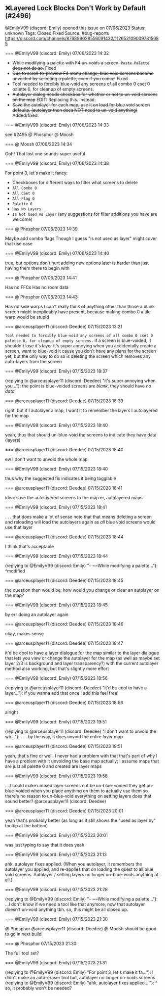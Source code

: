 ## ❌Layered Lock Blocks Don't Work by Default (#2496)
@EmilyV99 (discord: Emily) opened this issue on 07/06/2023
Status: unknown
Tags: Closed,Fixed
Source: #bug-reports https://discord.com/channels/876899628556091432/1126521090097815685


=== @EmilyV99 (discord: Emily) 07/06/2023 14:32

- ~~While modifying a palette with F4 un-voids a screen, `Paste Palette` does not do so.~~ Fixed
- ~~Due to scroll-to-preview F4 menu change, blue void screens become unvoided by selecting a palette, even if you cancel~~ Fixed
- Tool needed to forcibly blue-void any screens of all combo 0 cset 0 palette 0, for cleanup of empty screens.
- ~~Autolayer dialog needs checkbox for whether or not to un-void screens on the map~~ EDIT: Replacing this. Instead:
 - ~~Save the autolayer for each map, use it on load for blue void screen defaults. (autolayer then does NOT need to un-void anything)~~ Added/fixed.

=== @EmilyV99 (discord: Emily) 07/06/2023 14:33

see #2495
@ Phosphor @ Moosh

=== @ Moosh 07/06/2023 14:34

Ooh! That last one sounds super useful

=== @EmilyV99 (discord: Emily) 07/06/2023 14:38

For point 3, let's make it fancy:
- Checkboxes for different ways to filter what screens to delete
 - `All Combo 0`
 - `All CSet 0`
 - `All Flag 0`
 - `Palette 0`
 - `Has No Layers`
 - `Is Not Used As Layer`
(any suggestions for filter additions you have are welcome)

=== @ Phosphor 07/06/2023 14:39

Maybe add combo flags
Though I guess "is not used as layer" might cover that use case

=== @EmilyV99 (discord: Emily) 07/06/2023 14:40

true, but options don't hurt
adding new options later is harder than just having them there to begin with

=== @ Phosphor 07/06/2023 14:41

Has no FFCs
Has no room data

=== @ Phosphor 07/06/2023 14:43

Has no side warps
I can't really think of anything other than those a blank screen might inexplicably have present, because making combo 0 a tile warp would be stupid

=== @arceusplayer11 (discord: Deedee) 07/15/2023 13:21

```Tool needed to forcibly blue-void any screens of all combo 0 cset 0 palette 0, for cleanup of empty screens.``` if a screen is blue-voided, it shouldn't lose it's layer
it's super annoying when you accidentally create a screen, want to blue-void it cause you don't have any plans for the screen yet, but the only way to do so is deleting the screen which removes any auto-layers from the screen

=== @EmilyV99 (discord: Emily) 07/15/2023 18:37

(replying to @arceusplayer11 (discord: Deedee) "it's super annoying when you…"): the point is blue-voided screens are *blank*, they should have *no data*

=== @arceusplayer11 (discord: Deedee) 07/15/2023 18:39

right, but if I autolayer a map, I want it to remember the layers I autolayered for the map

=== @EmilyV99 (discord: Emily) 07/15/2023 18:40

yeah, thus that should un-blue-void the screens to indicate they have data (layers)

=== @arceusplayer11 (discord: Deedee) 07/15/2023 18:40

ew
I don't want to unvoid the whole map

=== @EmilyV99 (discord: Emily) 07/15/2023 18:40

thus why the suggested fix indicates it being togglable

=== @arceusplayer11 (discord: Deedee) 07/15/2023 18:41

idea: save the autolayered screens to the map
er, autolayered maps

=== @EmilyV99 (discord: Emily) 07/15/2023 18:41

. . . that does make a lot of sense
note that that means deleting a screen and reloading will load the autolayers again
as *all* blue void screens would use that layer

=== @arceusplayer11 (discord: Deedee) 07/15/2023 18:44

I think that's acceptable

=== @EmilyV99 (discord: Emily) 07/15/2023 18:44

(replying to @EmilyV99 (discord: Emily) "- ~~While modifying a palette…"): ^modified

=== @arceusplayer11 (discord: Deedee) 07/15/2023 18:45

the question then would be; how would you change or clear an autolayer on the map?

=== @EmilyV99 (discord: Emily) 07/15/2023 18:45

by err doing an autolayer again

=== @arceusplayer11 (discord: Deedee) 07/15/2023 18:46

okay, makes sense

=== @arceusplayer11 (discord: Deedee) 07/15/2023 18:47

it'd be cool to have a layer dialogue for the map similar to the layer dialogue that lets you view or change the autolayer for the map (as well as maybe set layer 2/3 is background and layer transparency?) with the current autolayer method also working, but that's slightly more effort

=== @EmilyV99 (discord: Emily) 07/15/2023 18:56

(replying to @arceusplayer11 (discord: Deedee) "it'd be cool to have a layer…"): if you wanna add that once i add this feel free!

=== @arceusplayer11 (discord: Deedee) 07/15/2023 18:56

alright

=== @EmilyV99 (discord: Emily) 07/15/2023 19:51

(replying to @arceusplayer11 (discord: Deedee) "I don't want to unvoid the wh…"): . . . by the way, it does unvoid the entire *layer* map

=== @arceusplayer11 (discord: Deedee) 07/15/2023 19:51

yeah, that's fine
or well, I never had a problem with that
that's part of why I have a problem with it unvoiding the base map actually; I assume maps that are just all palette 0  and created are layer maps

=== @EmilyV99 (discord: Emily) 07/15/2023 19:58

....I could make unused layer screens not be un-blue-voided
they get un-blue-voided when you place anything on them to actually use them
so there's no reason to un-blue-void everything on setting layers
does that sound better?
@arceusplayer11 (discord: Deedee)

=== @arceusplayer11 (discord: Deedee) 07/15/2023 20:01

yeah that's probably better
(as long as it still shows the "used as layer by" tooltip at the bottom)

=== @EmilyV99 (discord: Emily) 07/15/2023 20:01

was just typing to say that it does yeah

=== @EmilyV99 (discord: Emily) 07/15/2023 21:13

ahk, autolayer fixes applied. (When you autolayer, it remembers the autolayer you applied, and re-applies that on loading the quest to all blue void screens. Autolayer / setting layers no longer un-blue-voids anything at all.)

=== @EmilyV99 (discord: Emily) 07/15/2023 21:28

(replying to @EmilyV99 (discord: Emily) "- ~~While modifying a palette…"): ...I don't know if we need a tool like that anymore, now that autolayer doesn't un-void anything tbh.
so, this might be all closed up.

=== @EmilyV99 (discord: Emily) 07/15/2023 21:30

@ Phosphor @arceusplayer11 (discord: Deedee) @ Moosh should be good to go in next build

=== @ Phosphor 07/15/2023 21:30

The full tool set?

=== @EmilyV99 (discord: Emily) 07/15/2023 21:31

(replying to @EmilyV99 (discord: Emily) "For point 3, let's make it fa…"): I didn't make an auto-eraser tool
but, autolayer no longer un-voids screens
(replying to @EmilyV99 (discord: Emily) "ahk, autolayer fixes applied.…"): ^
so, it probably won't be needed?
